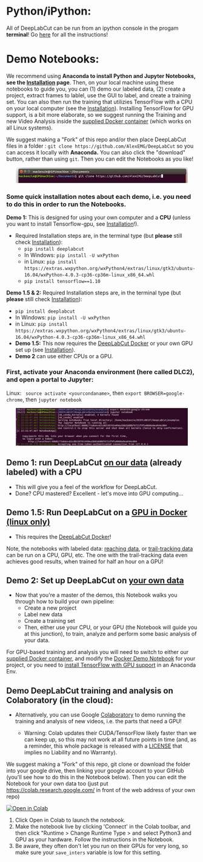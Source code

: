 # Python/iPython:

All of DeepLabCut can be run from an ipython console in the progam **terminal**! Go [here](/docs/UseOverviewGuide.md) for all the instructions!

# Demo Notebooks:

We recommend using **Anaconda to install Python and Jupyter Notebooks, see the [Installation](master/docs/installation.md) page**. Then, on your local machine using these notebooks to guide you, you can (1) demo our labeled data, (2) create a project, extract frames to lablel, use the GUI to label, and create a training set. You can also then run the training that utilizies TensorFlow with a CPU on your local computer (see the [Installation](docs/installation.md)). Installing TensorFlow for GPU support, is a bit more elaborate, so we suggest running the Training and new Video Analysis inside the [supplied Docker container](https://github.com/MMathisLab/Docker4DeepLabCut2.0) (which works on all Linux systems). 

We suggest making a "Fork" of this repo and/or then place DeepLabCut files in a folder :
``git clone https://github.com/AlexEMG/DeepLabCut`` 
so you can access it locally with **Anaconda.** You can also click the "download" button, rather than using ``git``. Then you can edit the Notebooks as you like!

<p align="center">
<img src="/docs/images/gitclone.png" width="90%">
</p>

### Some quick installation notes about each demo, i.e. you need to do this in order to run the Notebooks.

**Demo 1:** This is designed for using your own computer and a **CPU** (unless you want to install Tensorflow-gpu, see [Installation](docs/installation.md)!).
- Required Installation steps are, in the terminal type (but **please** still check [Installation](master/docs/installation.md)):
  - ``pip install deeplabcut``
  - In Windows: ``pip install -U wxPython``
  - in Linux: ``pip install https://extras.wxpython.org/wxPython4/extras/linux/gtk3/ubuntu-16.04/wxPython-4.0.3-cp36-cp36m-linux_x86_64.whl``
  - ``pip install tensorflow==1.10``
  
**Demo 1.5 & 2:** Required Installation steps are, in the terminal type (but **please** still check [Installation](master/docs/installation.md)):
  - ``pip install deeplabcut``
  - In Windows: ``pip install -U wxPython``
  - in Linux: ``pip install https://extras.wxpython.org/wxPython4/extras/linux/gtk3/ubuntu-16.04/wxPython-4.0.3-cp36-cp36m-linux_x86_64.whl``
  - **Demo 1.5:** This now requires the [DeepLabCut Docker](https://github.com/MMathisLab/Docker4DeepLabCut2.0) or your own GPU set up (see [Installation](master/docs/installation.md)).
  - **Demo 2**  can use either CPUs or a GPU.

### First, activate your Anaconda environment (here called DLC2), and open a portal to Jupyter: 
Linux: `` source activate <yourcondaname>``, then ``export BROWSER=google-chrome``, then ``jupyter notebook``

<p align="center">
<img src="/docs/images/enterAnacondaNotebook.png" width="90%">
</p>

## Demo 1: run DeepLabCut [on our data](Demo_labeledexample_MouseReaching.ipynb) (already labeled) with a CPU
 - This will give you a feel of the workflow for DeepLabCut.
 - Done? CPU mastered? Excellent - let's move into GPU computing... 
 
## Demo 1.5: Run DeepLabCut on a [GPU in Docker (linux only)](Docker_TrainNetwork_VideoAnalysis.ipynb)
 - This requires the [DeepLabCut Docker](https://github.com/MMathisLab/Docker4DeepLabCut2.0)!

Note, the notebooks with labeled data: [reaching data](Demo_labeledexample_MouseReaching.ipynb), or [trail-tracking data](Demo_labeledexample_Openfield.ipynb) can be run on a CPU, GPU, etc. The one with the trail-tracking data even achieves good results, when trained for half an hour on a GPU!

## Demo 2: Set up DeepLabCut on [your own data](Demo_yourowndata.ipynb) 
- Now that you're a master of the demos, this Notebook walks you through how to build your own pipeline: 
  - Create a new project
  - Label new data 
  - Create a training set 
  - Then, either use your CPU, or your GPU (the Notebook will guide you at this junction), to train, analyze and perform some basic analysis of your data. 

For GPU-based training and analysis you will need to switch to either our [supplied Docker container](https://github.com/MMathisLab/Docker4DeepLabCut2.0), and modify the [Docker Demo Notebook](Docker_TrainNetwork_VideoAnalysis.ipynb) for your project, or you need to [install TensorFlow with GPU support](master/docs/installation.md) in an Anaconda Env.

## Demo DeepLabCut training and analysis on Colaboratory (in the cloud):

- Alternatively, you can use Google [Colaboratory](https://colab.research.google.com) to demo running the training and analysis of new videos, i.e. the parts that need a GPU!

  - Warning: Colab updates their CUDA/TensorFlow likely faster than we can keep up, so this may not work at all future points in time (and, as a reminder, this whole package is released with a [LICENSE](/LICENSE) that implies no Liability and no Warranty). 

We suggest making a "Fork" of this repo, git clone or download the folder into your google drive, then linking your google account to your GitHub (you'll see how to do this in the Notebook below). Then you can edit the Notebook for your own data too (just put https://colab.research.google.com/ in front of the web address of your own repo)

[![Open in Colab](https://colab.research.google.com/assets/colab-badge.svg)](https://colab.research.google.com/github/AlexEMG/DeepLabCutbeta/blob/master/examples/Colab_TrainNetwork_VideoAnalysis.ipynb)

1. Click Open in Colab to launch the notebook.
2. Make the notebook live by clicking 'Connect' in the Colab toolbar, and then click "Runtime > Change Runtime Type > and select Python3 and GPU as your hardware. Follow the instructions in the Notebook.
3. Be aware, they often don't let you run on their GPUs for very long, so make sure your ``save_inters`` variable is low for this setting.
